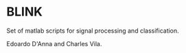 BLINK
=====

Set of matlab scripts for signal processing and classification.

Edoardo D'Anna and Charles Vila.
